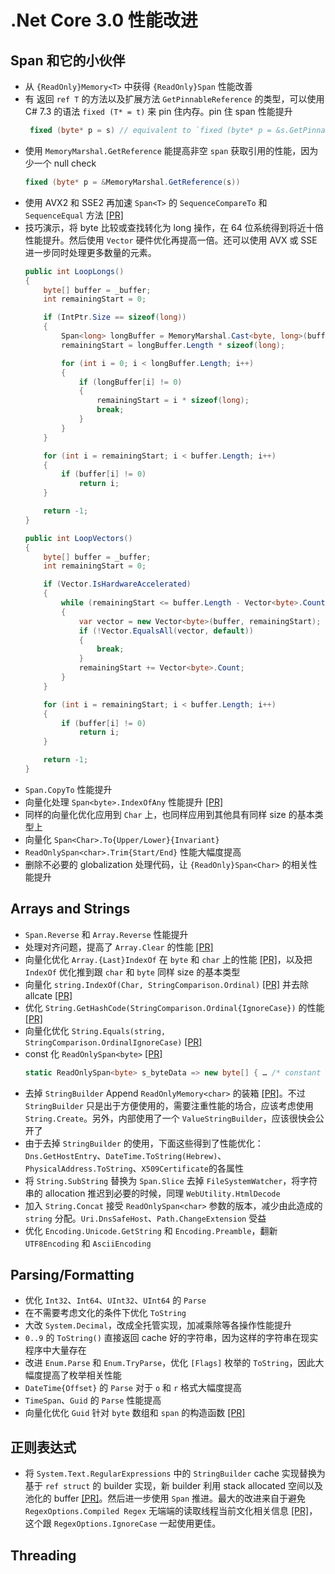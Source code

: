 # .Net Core 3.0 性能改进

## Span 和它的小伙伴

* 从 `{ReadOnly}Memory<T>` 中获得 `{ReadOnly}Span` 性能改善
* 有 返回 `ref T` 的方法以及扩展方法 `GetPinnableReference` 的类型，可以使用 C# 7.3 的语法 `fixed (T* = t)` 来 pin 住内存。pin 住 span 性能提升
    ```cs
     fixed (byte* p = s) // equivalent to `fixed (byte* p = &s.GetPinnableReference())`
    ```
* 使用 `MemoryMarshal.GetReference` 能提高非空 `span` 获取引用的性能，因为少一个 null check
    ```cs
    fixed (byte* p = &MemoryMarshal.GetReference(s))
    ```
* 使用 AVX2 和 SSE2 再加速 `Span<T>` 的 `SequenceCompareTo` 和 `SequenceEqual` 方法 [[PR]](https://github.com/dotnet/coreclr/pull/22127)
* 技巧演示，将 byte 比较或查找转化为 long 操作，在 64 位系统得到将近十倍性能提升。然后使用 `Vector` 硬件优化再提高一倍。还可以使用 AVX 或 SSE 进一步同时处理更多数量的元素。
    ```cs
    public int LoopLongs()
    {
        byte[] buffer = _buffer;
        int remainingStart = 0;

        if (IntPtr.Size == sizeof(long))
        {
            Span<long> longBuffer = MemoryMarshal.Cast<byte, long>(buffer);
            remainingStart = longBuffer.Length * sizeof(long);

            for (int i = 0; i < longBuffer.Length; i++)
            {
                if (longBuffer[i] != 0)
                {
                    remainingStart = i * sizeof(long);
                    break;
                }
            }
        }

        for (int i = remainingStart; i < buffer.Length; i++)
        {
            if (buffer[i] != 0)
                return i;
        }

        return -1;
    }
    ```
    ```cs
    public int LoopVectors()
    {
        byte[] buffer = _buffer;
        int remainingStart = 0;

        if (Vector.IsHardwareAccelerated)
        {
            while (remainingStart <= buffer.Length - Vector<byte>.Count)
            {
                var vector = new Vector<byte>(buffer, remainingStart);
                if (!Vector.EqualsAll(vector, default))
                {
                    break;
                }
                remainingStart += Vector<byte>.Count;
            }
        }

        for (int i = remainingStart; i < buffer.Length; i++)
        {
            if (buffer[i] != 0)
                return i;
        }

        return -1;
    }
    ```
* `Span.CopyTo` 性能提升
* 向量化处理 `Span<byte>.IndexOfAny` 性能提升 [[PR]](https://github.com/dotnet/coreclr/pull/20738)
* 同样的向量化优化应用到 `Char` 上，也同样应用到其他具有同样 size 的基本类型上
* 向量化 `Span<Char>.To{Upper/Lower}{Invariant}`
* `ReadOnlySpan<char>.Trim{Start/End}` 性能大幅度提高
* 删除不必要的 globalization 处理代码，让 `{ReadOnly}Span<Char>` 的相关性能提升

## Arrays and Strings

* `Span.Reverse` 和 `Array.Reverse` 性能提升
* 处理对齐问题，提高了 `Array.Clear` 的性能 [[PR]](https://github.com/dotnet/coreclr/pull/24302)
* 向量化优化 `Array.{Last}IndexOf` 在 `byte` 和 `char` 上的性能 [[PR]](https://github.com/dotnet/coreclr/pull/21116)，以及把 `IndexOf` 优化推到跟 `char` 和 `byte` 同样 size 的基本类型
* 向量化 `string.IndexOf(Char, StringComparison.Ordinal)` [[PR]](https://github.com/dotnet/coreclr/pull/21076) 并去除 allcate [[PR]](https://github.com/dotnet/coreclr/pull/19788)
* 优化 `String.GetHashCode(StringComparison.Ordinal{IgnoreCase})` 的性能 [[PR]](https://github.com/dotnet/coreclr/pull/20309/)
* 向量化优化 `String.Equals(string, StringComparison.OrdinalIgnoreCase)` [[PR]](https://github.com/dotnet/coreclr/pull/20734)
* const 化 `ReadOnlySpan<byte>` [[PR]](https://github.com/dotnet/roslyn/pull/24621)
    ```cs
    static ReadOnlySpan<byte> s_byteData => new byte[] { … /* constant bytes */ }
    ```
* 去掉 `StringBuilder` Append `ReadOnlyMemory<char>` 的装箱 [[PR]](https://github.com/dotnet/coreclr/pull/20773)。不过 `StringBuilder` 只是出于方便使用的，需要注重性能的场合，应该考虑使用 `String.Create`。另外，内部使用了一个 `ValueStringBuilder`，应该很快会公开了
* 由于去掉 `StringBuilder` 的使用，下面这些得到了性能优化：`Dns.GetHostEntry`、`DateTime.ToString(Hebrew)`、`PhysicalAddress.ToString`、`X509Certificate`的各属性
* 将 `String.SubString` 替换为 `Span.Slice` 去掉 `FileSystemWatcher`，将字符串的 allocation 推迟到必要的时候，同理 `WebUtility.HtmlDecode`
* 加入 `String.Concat` 接受 `ReadOnlySpan<char>` 参数的版本，减少由此造成的 `string` 分配。`Uri.DnsSafeHost`、`Path.ChangeExtension` 受益
* 优化 `Encoding.Unicode.GetString` 和 `Encoding.Preamble`，翻新 `UTF8Encoding` 和 `AsciiEncoding`

## Parsing/Formatting

* 优化 `Int32`、`Int64`、`UInt32`、`UInt64` 的 `Parse`
* 在不需要考虑文化的条件下优化 `ToString`
* 大改 `System.Decimal`，改成全托管实现，加减乘除等各操作性能提升
* `0..9` 的 `ToString()` 直接返回 cache 好的字符串，因为这样的字符串在现实程序中大量存在
* 改进 `Enum.Parse` 和 `Enum.TryParse`，优化 `[Flags]` 枚举的 `ToString`，因此大幅度提高了枚举相关性能
* `DateTime{Offset}` 的 `Parse` 对于 `o` 和 `r` 格式大幅度提高
* `TimeSpan`、`Guid` 的 `Parse` 性能提高
* 向量化优化 `Guid` 针对 `byte` 数组和 `span` 的构造函数 [[PR]](https://github.com/dotnet/coreclr/pull/21336)

## 正则表达式

* 将 `System.Text.RegularExpressions` 中的 `StringBuilder` cache 实现替换为基于 `ref struct` 的 builder 实现，新 builder 利用 stack allocated 空间以及池化的 buffer [[PR]](https://github.com/dotnet/corefx/pull/30474)。然后进一步使用 `Span` 推进。最大的改进来自于避免 `RegexOptions.Compiled Regex` 无端端的读取线程当前文化相关信息 [[PR]](https://github.com/dotnet/corefx/pull/32899)，这个跟 `RegexOptions.IgnoreCase` 一起使用更佳。

## Threading

